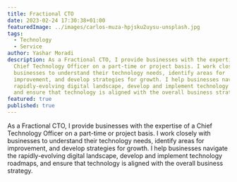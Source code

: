 ```yaml
---
title: Fractional CTO
date: 2023-02-24 17:30:38+01:00
featuredImage: ../images/carlos-muza-hpjsku2uysu-unsplash.jpg
tags:
  - Technology
  - Service
author: Yashar Moradi
description: As a Fractional CTO, I provide businesses with the expertise of a
  Chief Technology Officer on a part-time or project basis. I work closely with
  businesses to understand their technology needs, identify areas for
  improvement, and develop strategies for growth. I help businesses navigate the
  rapidly-evolving digital landscape, develop and implement technology roadmaps,
  and ensure that technology is aligned with the overall business strategy.
featured: true
published: true
---
```

As a Fractional CTO, I provide businesses with the expertise of a Chief Technology Officer on a part-time or project basis. I work closely with businesses to understand their technology needs, identify areas for improvement, and develop strategies for growth. I help businesses navigate the rapidly-evolving digital landscape, develop and implement technology roadmaps, and ensure that technology is aligned with the overall business strategy.